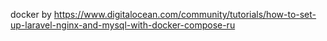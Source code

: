 docker by
https://www.digitalocean.com/community/tutorials/how-to-set-up-laravel-nginx-and-mysql-with-docker-compose-ru
